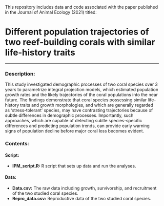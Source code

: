 This repository includes data and code associated with the paper published in the Journal of Animal Ecology (2021) titled:

# Different population trajectories of two reef-building corals with similar life-history traits

---

### Description:
This study investigated demographic processes of two coral species over 3 years to parametrize integral projection models, which estimated population growth rates and the likely trajectories of the coral populations into the near future. The findings demonstrate that coral species possessing similar life-history traits and growth morphologies, and which are generally regarded as ‘stress-tolerant’ species, may have contrasting trajectories because of subtle differences in demographic processes. Importantly, such approaches, which are capable of detecting subtle species-specific differences and predicting population trends, can provide early warning signs of population decline before major coral loss becomes evident.

### Contents:
#### Script:
* **IPM_script.R:** R script that sets up data and run the analyses.

#### Data:
* **Data.csv:** The raw data including growth, survivorship, and recruitment of the two studied coral species.
* **Repro_data.csv:** Reproductive data of the two studied coral species.
